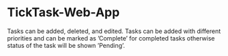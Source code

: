 # TickTask-Web-App

Tasks can be added, deleted, and edited. Tasks can be added with different priorities and can be marked as ’Complete’ for completed tasks otherwise status of the task will be shown ’Pending’.
